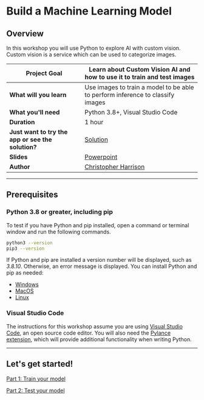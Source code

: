 # Build a Machine Learning Model

## Overview

In this workshop you will use Python to explore AI with custom vision. Custom vision is a service which can be used to categorize images.

| **Project Goal**              | Learn about Custom Vision AI and how to use it to train and test images                                    |
| ----------------------------- | --------------------------------------------------------------------- |
| **What will you learn**       | Use images to train a model to be able to perform inference to classify images                                        |
| **What you'll need**          | Python 3.8+, Visual Studio Code |
| **Duration**                  | 1 hour                                                                |
| **Just want to try the app or see the solution?** | [Solution](./solution)                         |
| **Slides** | [Powerpoint](https://microsoft-my.sharepoint.com/:p:/p/chrhar/EVWxM2va_G9NuQ4-F23VmlwBZKWxckUWBToScPFcMBjU_g?e=rjktes)
| **Author** | [Christopher Harrison](https://aka.ms/geektrainer)


---

## Prerequisites

### Python 3.8 or greater, including pip

To test if you have Python and pip installed, open a command or terminal window and run the following commands.

```bash
python3 --version
pip3 --version
```

If Python and pip are installed a version number will be displayed, such as *3.8.10*. Otherwise, an error message is displayed. You can install Python and pip as needed:

- [Windows](https://docs.microsoft.com/windows/python/beginners#install-python)
- [MacOS](https://www.python.org/downloads/macos/)
- [Linux](https://packaging.python.org/guides/installing-using-linux-tools/)

### Visual Studio Code

The instructions for this workshop assume you are using [Visual Studio Code](https://code.visualstudio.com), an open source code editor. You will also need the [Pylance extension](https://marketplace.visualstudio.com/items?itemName=ms-python.vscode-pylance), which will provide additional functionality when writing Python.

---

## Let's get started!

[Part 1: Train your model](train.md)

[Part 2: Test your model](test.md)
